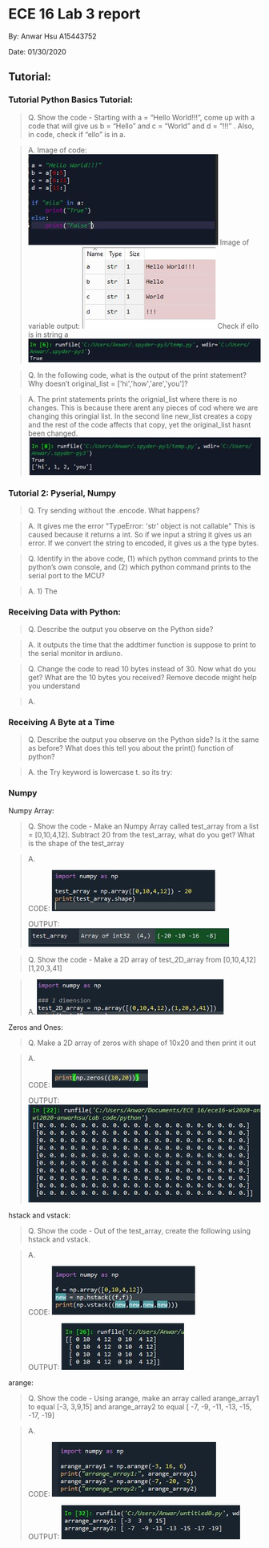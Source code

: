 # ECE 16 Lab 3 report 
By: Anwar Hsu A15443752

Date: 01/30/2020

## Tutorial: 

### Tutorial Python Basics Tutorial:

> Q. Show the code - Starting with a = “Hello World!!!”, come up with a code that will give us b = “Hello” and c = “World” and d = “!!!” . Also, in code, check if “ello” is in a. 

> A. Image of code:  
> ![Image of code](images3/code_t1.JPG)
> Image of variable output:
> ![Image of output](images3/output_t1.JPG)
> Check if ello is in string a 
> ![Image of ello](images3/check_ello.JPG)

> Q. In the following code, what is the output of the print statement? Why doesn’t original_list = ['hi','how','are','you']?

> A. The print statements prints the orignial_list where there is no changes. This is because there arent any pieces of cod where we are changing this oringial list. In the second line new_list creates a copy and the rest of the code affects that copy, yet the original_list hasnt been changed.  
>![Image of output](images3/original_list.JPG)

### Tutorial 2: Pyserial, Numpy

> Q. Try sending without the .encode. What happens? 

> A. It gives me the error "TypeError: 'str' object is not callable" This is caused because it returns a int. So if we input a string it gives us an error. If we convert the string to encoded, it gives us a the type bytes. 

> Q. Identify in the above code, (1) which python command prints to the python’s own console, and (2) which python command prints to the serial port to the MCU?

> A. 1) The

### Receiving Data with Python:

> Q. Describe the output you observe on the Python side? 

> A. it outputs the time that the addtimer function is suppose to print to the serial monitor in ardiuno. 

> Q. Change the code to read 10 bytes instead of 30. Now what do you get? What are the 10 bytes you received? Remove decode might help you understand

> A. 

### Receiving A Byte at a Time 

> Q. Describe the output you observe on the Python side? Is it the same as before? What does this tell you about the print() function of python? 

> A. the Try keyword is lowercase t. so its try:

### Numpy

Numpy Array:
> Q. Show the code - Make an Numpy Array called test_array  from a list = [0,10,4,12]. Subtract 20 from the test_array, what do you get? What is the shape of the test_array

> A.
> 
>CODE:
> ![Image of numpy_array](images3/numpy_array.JPG)
>  
> OUTPUT:
> ![Image of numpy_array_output](images3/numpy_array_output.JPG)

> Q. Show the code - Make a 2D array of test_2D_array from [0,10,4,12][1,20,3,41]

> A.
> ![Image of zeros_ones](images3/two_D.JPG)

Zeros and Ones:
> Q. Make a 2D array of zeros with shape of 10x20 and then print it out

> A.
> 
> CODE:
> ![Image of zeros_ones](images3/zeros_ones.JPG)
>  
> OUTPUT:
> ![Image of zeros_ones_output](images3/zeros_ones_output.JPG)

hstack and vstack:
> Q. Show the code - Out of the test_array, create the following using hstack and vstack.

> A.
> 
> CODE:
> ![Image of stack](images3/stack.JPG)
>  
> OUTPUT:
> ![Image of stack_output](images3/stack_output.JPG)

arange:
> Q. Show the code - Using arange, make an array called arange_array1 to equal [-3, 3,9,15] and arange_array2 to equal [ -7,  -9, -11, -13, -15, -17, -19]

> A.
> 
> CODE:
> ![Image of arrange](images3/arrange.JPG)
>  
> OUTPUT:
> ![Image of arrange_output](images3/arrange_output.JPG)